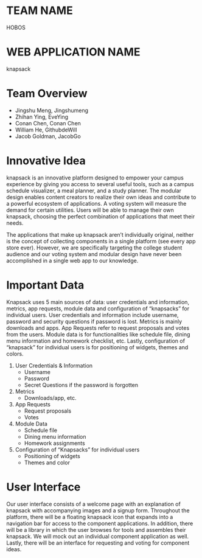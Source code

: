 # TEAM NAME
HOBOS
# WEB APPLICATION NAME
knapsack
# Team Overview

* Jingshu Meng, Jingshumeng
* Zhihan Ying, EveYing
* Conan Chen, Conan Chen
* William He, GithubdeWill 
* Jacob Goldman, JacobGo

# Innovative Idea

knapsack is an innovative platform designed to empower your campus experience by giving you access to several useful tools, such as a campus schedule visualizer, a meal planner, and a study planner. The modular design enables content creators to realize their own ideas and contribute to a powerful ecosystem of applications. A voting system will measure the demand for certain utilities. Users will be able to manage their own knapsack, choosing the perfect combination of applications that meet their needs. 

The applications that make up knapsack aren’t individually original, neither is the concept of collecting components in a single platform (see every app store ever). However, we are specifically targeting the college student audience and our voting system and modular design have never been accomplished in a single web app to our knowledge.

# Important Data
Knapsack uses 5 main sources of data: user credentials and information, metrics,  app requests, module data and configuration of “knapsacks” for individual users. User credentials and information include username, password and security questions if password is lost.  Metrics is mainly downloads and apps. App Requests refer to request proposals and votes from the users. Module data is for functionalities like schedule file, dining menu information and homework checklist, etc. Lastly, configuration of “knapsack” for individual users is for positioning of widgets, themes and colors.


1. User Credentials & Information
	* Username
	* Password
	* Secret Questions if the password is forgotten
2. Metrics
	* Downloads/app, etc.
3. App Requests
	* Request proposals
	* Votes
4. Module Data
	* Schedule file
	* Dining menu information
	* Homework assignments
5. Configuration of  “Knapsacks” for individual users
	* Positioning of widgets
	* Themes and color

# User Interface

Our user interface consists of a welcome page with an explanation of knapsack with accompanying images and a signup form. Throughout the platform, there will be a floating knapsack icon that expands into a navigation bar for access to the component applications. In addition, there will be a library in which the user browses for tools and assembles their knapsack. We will mock out an individual component application as well. Lastly, there will be an interface for requesting and voting for component ideas.
